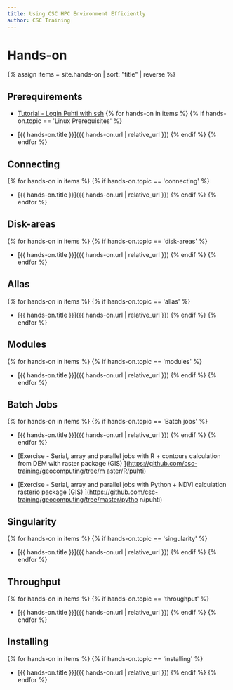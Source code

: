 ```yaml
---
title: Using CSC HPC Environment Efficiently
author: CSC Training
---
```


# Hands-on

{% assign items = site.hands-on |  sort: "title" | reverse %}

## Prerequirements
* [Tutorial - Login Puhti with ssh](hands-on/connecting/ssh-puhti.html)
{% for hands-on in items %}
{% if hands-on.topic == 'Linux Prerequisites' %}
- [{{ hands-on.title }}]({{ hands-on.url | relative_url }})
{% endif %}
{% endfor %}

## Connecting
{% for hands-on in items %}
{% if hands-on.topic == 'connecting' %}
- [{{ hands-on.title }}]({{ hands-on.url | relative_url }})
{% endif %}
{% endfor %}

## Disk-areas
{% for hands-on in items %}
{% if hands-on.topic == 'disk-areas' %}
- [{{ hands-on.title }}]({{ hands-on.url | relative_url }})
{% endif %}
{% endfor %}

## Allas
{% for hands-on in items %}
{% if hands-on.topic == 'allas' %}
- [{{ hands-on.title }}]({{ hands-on.url | relative_url }})
{% endif %}
{% endfor %}

## Modules
{% for hands-on in items %}
{% if hands-on.topic == 'modules' %}
- [{{ hands-on.title }}]({{ hands-on.url | relative_url }})
{% endif %}
{% endfor %}

## Batch Jobs
{% for hands-on in items %}
{% if hands-on.topic == 'Batch jobs' %}
- [{{ hands-on.title }}]({{ hands-on.url | relative_url }})
{% endif %}
{% endfor %}
* [Exercise - Serial, array and parallel jobs with R + contours calculation from DEM with raster package (GIS) ](https://github.com/csc-training/geocomputing/tree/m
aster/R/puhti)

* [Exercise - Serial, array and parallel jobs with Python + NDVI calculation rasterio package (GIS) ](https://github.com/csc-training/geocomputing/tree/master/pytho
n/puhti)


## Singularity
{% for hands-on in items %}
{% if hands-on.topic == 'singularity' %}
- [{{ hands-on.title }}]({{ hands-on.url | relative_url }})
{% endif %}
{% endfor %}

## Throughput
{% for hands-on in items %}
{% if hands-on.topic == 'throughput' %}
- [{{ hands-on.title }}]({{ hands-on.url | relative_url }})
{% endif %}
{% endfor %}

## Installing
{% for hands-on in items %}
{% if hands-on.topic == 'installing' %}
- [{{ hands-on.title }}]({{ hands-on.url | relative_url }})
{% endif %}
{% endfor %}
